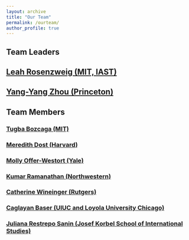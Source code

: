 ```yaml
---
layout: archive
title: "Our Team"
permalink: /ourteam/
author_profile: true
---
```


## Team Leaders

## [Leah Rosenzweig (MIT, IAST)](https://www.leahrosenzweig.com)

## [Yang-Yang Zhou (Princeton)](https://www.yangyangzhou.com)

## Team Members
### [Tugba Bozcaga (MIT)](https://www.tugbabozcaga.com)
### [Meredith Dost (Harvard)](mgdost@g.harvard.edu)
### [Molly Offer-Westort (Yale)](https://mollyow.github.io)
### [Kumar Ramanathan (Northwestern)](https://www.kumarramanathan.com)
### [Catherine Wineinger (Rutgers)](https://www.catherinewineinger.com)
### [Caglayan Baser (UIUC and Loyola University Chicago)](https://www.caglayanbaser.com)
### [Juliana Restrepo Sanin (Josef Korbel School of International Studies)](https://www.jrestreposanin.com)

[www.leahrosenzweig.com]: www.leahrosenzweig.com
[www.yangyangzhou.com]: www.yangyangzhou.com
[www.tugbabozcaga.com]: www.tugbabozcaga.com
[mgdost@g.harvard.edu]: mgdost@g.harvard.edu
[mollyow.github.io]: mollyow.github.io
[www.kumarramanathan.com]: www.kumarramanathan.com
[www.catherinewineinger.com]: www.catherinewineinger.com
[www.caglayanbaser.com]: www.caglayanbaser.com
[jrestreposanin.com]: [jrestreposanin.com]
